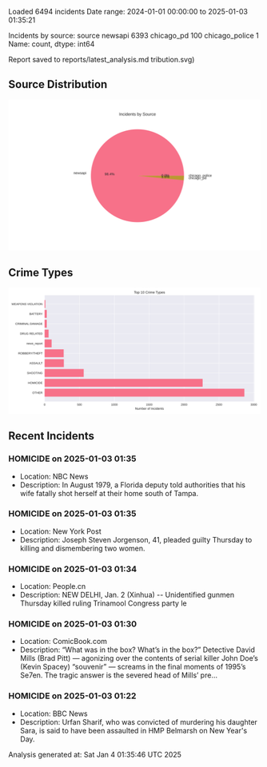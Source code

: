 
Loaded 6494 incidents
Date range: 2024-01-01 00:00:00 to 2025-01-03 01:35:21

Incidents by source:
source
newsapi           6393
chicago_pd         100
chicago_police       1
Name: count, dtype: int64

Report saved to reports/latest_analysis.md
tribution.svg)

## Source Distribution
![Source Distribution](images/source_distribution.svg)

## Crime Types
![Crime Types](images/crime_types.svg)

## Recent Incidents

### HOMICIDE on 2025-01-03 01:35
- Location: NBC News
- Description: In August 1979, a Florida deputy told authorities that his wife fatally shot herself at their home south of Tampa.


### HOMICIDE on 2025-01-03 01:35
- Location: New York Post
- Description: Joseph Steven Jorgenson, 41, pleaded guilty Thursday to killing and dismembering two women.


### HOMICIDE on 2025-01-03 01:34
- Location: People.cn
- Description: NEW DELHI, Jan. 2 (Xinhua) -- Unidentified gunmen Thursday killed ruling Trinamool Congress party le


### HOMICIDE on 2025-01-03 01:30
- Location: ComicBook.com
- Description: “What was in the box? What’s in the box?” Detective David Mills (Brad Pitt) — agonizing over the contents of serial killer John Doe’s (Kevin Spacey) “souvenir” — screams in the final moments of 1995’s Se7en. The tragic answer is the severed head of Mills’ pre…


### HOMICIDE on 2025-01-03 01:22
- Location: BBC News
- Description: Urfan Sharif, who was convicted of murdering his daughter Sara, is said to have been assaulted in HMP Belmarsh on New Year's Day.

Analysis generated at: Sat Jan  4 01:35:46 UTC 2025
